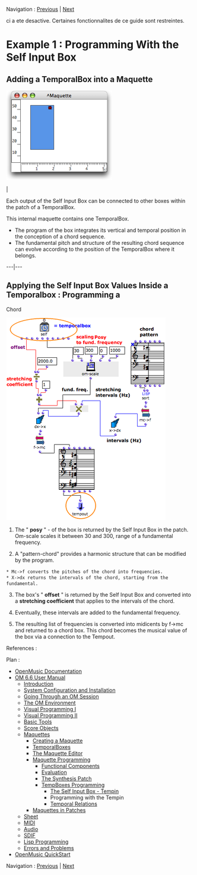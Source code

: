 Navigation : [Previous](SelfInputBox "page précédente\(The Self
Input Box – Tempin\)") | [Next](EX2 "Next\(Temporal
Relations\)")

ci a ete desactive. Certaines fonctionnalites de ce guide sont restreintes.

# Example 1 : Programming With the Self Input Box

## Adding a TemporalBox into a Maquette

![](../res/maqprog.png)

|

Each output of the Self Input Box can be connected to other boxes within the
patch of a TemporalBox.

This internal maquette contains one TemporalBox.

  * The program of the box integrates its vertical and temporal position in the conception of a chord sequence.
  * The fundamental pitch and structure of the resulting chord sequence can evolve according to the position of the TemporalBox where it belongs. 

  
  
---|---  
  
## Applying the Self Input Box Values Inside a Temporalbox : Programming a
Chord

![](../res/internaltempprogram.png)

  1. The " **posy** " - of the box is returned by the Self Input Box in the patch. Om-scale scales it between 30 and 300, range of a fundamental frequency. 

  2. A "pattern-chord" provides a harmonic structure that can be modified by the program. 

    * Mc->f converts the pitches of the chord into frequencies.
    * X->dx returns the intervals of the chord, starting from the fundamental. 
  3. The box's " **offset** "  is returned by the Self Input Box and converted into a **stretching coefficient** that applies to the intervals of the chord. 

  4. Eventually, these intervals are added to the fundamental frequency. 

  5. The resulting list of frequencies is converted into midicents by f->mc and returned to a chord box. This chord becomes the musical value of the box via a connection to the Tempout. 

References :

Plan :

  * [OpenMusic Documentation](OM-Documentation)
  * [OM 6.6 User Manual](OM-User-Manual)
    * [Introduction](00-Sommaire)
    * [System Configuration and Installation](Installation)
    * [Going Through an OM Session](Goingthrough)
    * [The OM Environment](Environment)
    * [Visual Programming I](BasicVisualProgramming)
    * [Visual Programming II](AdvancedVisualProgramming)
    * [Basic Tools](BasicObjects)
    * [Score Objects](ScoreObjects)
    * [Maquettes](Maquettes)
      * [Creating a Maquette](Maquette)
      * [TemporalBoxes](TemporalBoxes)
      * [The Maquette Editor](Editor)
      * [Maquette Programming](Programming%20Maquette)
        * [Functional Components](InputsOutputs)
        * [Evaluation](MaquetteEvaluation)
        * [The Synthesis Patch](Synthpatchprog)
        * [TempBoxes Programming](TempProgramming)
          * [The Self Input Box - Tempin](SelfInputBox)
          * Programming with the Tempin
          * [Temporal Relations](EX2)
      * [Maquettes in Patches](Maquettes%20in%20Patches)
    * [Sheet](Sheet)
    * [MIDI](MIDI)
    * [Audio](Audio)
    * [SDIF](SDIF)
    * [Lisp Programming](Lisp)
    * [Errors and Problems](errors)
  * [OpenMusic QuickStart](QuickStart-Chapters)

Navigation : [Previous](SelfInputBox "page précédente\(The Self
Input Box – Tempin\)") | [Next](EX2 "Next\(Temporal
Relations\)")


